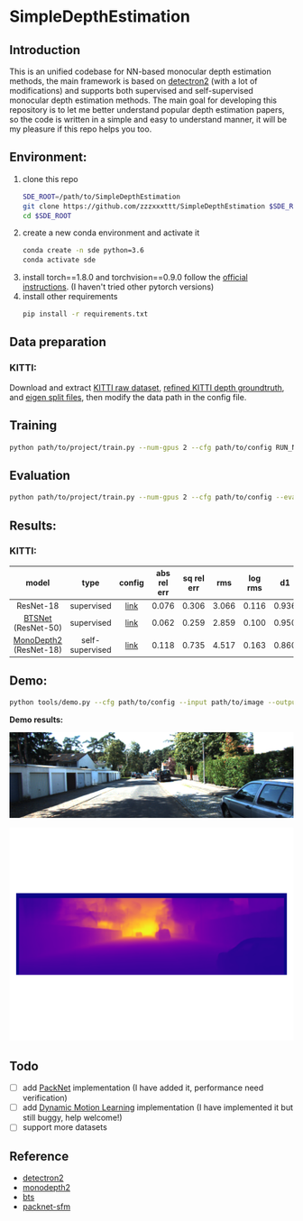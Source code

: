 # SimpleDepthEstimation

## Introduction

This is an unified codebase for NN-based monocular depth estimation methods, the main framework is based on [detectron2](https://github.com/facebookresearch/detectron2) (with a lot of modifications) and supports both supervised and self-supervised monocular depth estimation methods. The main goal for developing this repository is to let me better understand popular depth estimation papers, so the code is written in a simple and easy to understand manner, it will be my pleasure if this repo helps you too.


## Environment:
1. clone this repo
   ```bash
   SDE_ROOT=/path/to/SimpleDepthEstimation
   git clone https://github.com/zzzxxxttt/SimpleDepthEstimation $SDE_ROOT
   cd $SDE_ROOT
   ```
2. create a new conda environment and activate it
   ```bash
   conda create -n sde python=3.6 
   conda activate sde
   ```
3. install torch==1.8.0 and torchvision==0.9.0 follow the [official instructions](https://pytorch.org/). (I haven't tried other pytorch versions)
4. install other requirements
   ```bash
   pip install -r requirements.txt
   ```


## Data preparation
### KITTI:
Download and extract [KITTI raw dataset](http://www.cvlibs.net/datasets/kitti/raw_data.php), [refined KITTI depth groundtruth](http://www.cvlibs.net/download.php?file=data_depth_annotated.zip), and [eigen split files](https://github.com/cleinc/bts/tree/master/train_test_inputs), then modify the data path in the config file.


## Training 
```bash
python path/to/project/train.py --num-gpus 2 --cfg path/to/config RUN_NAME run_name
```


## Evaluation
```bash
python path/to/project/train.py --num-gpus 2 --cfg path/to/config --eval MODEL.WEIGHTS /path/to/checkpoint_file
```


## Results:
### KITTI:
|         model          |      type       |                     config                      | abs rel err | sq rel err |  rms  | log rms |  d1   |  d2   |  d3   |
| :--------------------: | :-------------: | :---------------------------------------------: | :---------: | :--------: | :---: | :-----: | :---: | :---: | :---: |
|       ResNet-18        |   supervised    | [link](projects/Supervised/configs/resnet.yaml) |    0.076    |   0.306    | 3.066 |  0.116  | 0.936 | 0.990 | 0.998 |
|   [BTSNet](https://arxiv.org/abs/1907.10326) (ResNet-50)   |   supervised    |  [link](projects/Supervised/configs/bts.yaml)   |    0.062    |   0.259    | 2.859 |  0.100  | 0.950 | 0.992 | 0.998 |
| [MonoDepth2](https://arxiv.org/abs/1806.01260) (ResNet-18) | self-supervised | [link](projects/MonoDepth2/configs/resnet.yaml) |    0.118    |   0.735    | 4.517 |  0.163  | 0.860 | 0.974 | 0.994 |


## Demo:
```bash
python tools/demo.py --cfg path/to/config --input path/to/image --output path/to/output_dir MODEL.WEIGHTS /path/to/checkpoint_file
```

**Demo results:**

![](imgs/0000000100.png)

![](imgs/depth_0000000100.png)

## Todo
- [ ] add [PackNet](https://arxiv.org/abs/1905.02693) implementation (I have added it, performance need verification)
- [ ] add [Dynamic Motion Learning](https://arxiv.org/abs/2010.16404) implementation (I have implemented it but still buggy, help welcome!)
- [ ] support more datasets

## Reference
- [detectron2](https://github.com/facebookresearch/detectron2)
- [monodepth2](https://github.com/nianticlabs/monodepth2)
- [bts](https://github.com/cleinc/bts)
- [packnet-sfm](https://github.com/TRI-ML/packnet-sfm)